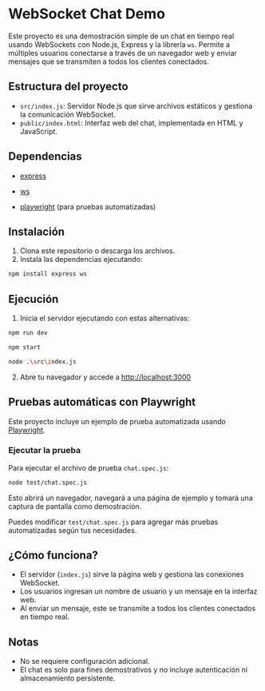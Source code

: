 # WebSocket Chat Demo

Este proyecto es una demostración simple de un chat en tiempo real usando WebSockets con Node.js, Express y la librería `ws`. Permite a múltiples usuarios conectarse a través de un navegador web y enviar mensajes que se transmiten a todos los clientes conectados.

## Estructura del proyecto

- `src/index.js`: Servidor Node.js que sirve archivos estáticos y gestiona la comunicación WebSocket.
- `public/index.html`: Interfaz web del chat, implementada en HTML y JavaScript.

## Dependencias

- [express](https://www.npmjs.com/package/express)
- [ws](https://www.npmjs.com/package/ws)

- [playwright](https://www.npmjs.com/package/playwright) (para pruebas automatizadas)

## Instalación

1. Clona este repositorio o descarga los archivos.
2. Instala las dependencias ejecutando:

```bash
npm install express ws
```

## Ejecución

1. Inicia el servidor ejecutando con estas alternativas:

```bash
npm run dev
```
```bash
npm start
```
```bash
node .\src\index.js
```

2. Abre tu navegador y accede a [http://localhost:3000](http://localhost:3000)


## Pruebas automáticas con Playwright

Este proyecto incluye un ejemplo de prueba automatizada usando [Playwright](https://playwright.dev/).

### Ejecutar la prueba

Para ejecutar el archivo de prueba `chat.spec.js`:

```bash
node test/chat.spec.js
```

Esto abrirá un navegador, navegará a una página de ejemplo y tomará una captura de pantalla como demostración.

Puedes modificar `test/chat.spec.js` para agregar más pruebas automatizadas según tus necesidades.

## ¿Cómo funciona?

- El servidor (`index.js`) sirve la página web y gestiona las conexiones WebSocket.
- Los usuarios ingresan un nombre de usuario y un mensaje en la interfaz web.
- Al enviar un mensaje, este se transmite a todos los clientes conectados en tiempo real.

## Notas

- No se requiere configuración adicional.
- El chat es solo para fines demostrativos y no incluye autenticación ni almacenamiento persistente.
